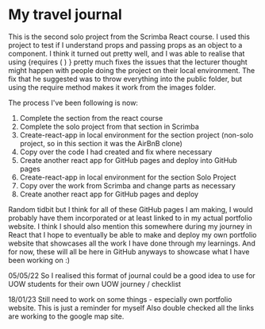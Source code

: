 # My travel journal

This is the second solo project from the Scrimba React course. I used this project to test if I understand props and passing props as an object to a component. I think it turned out pretty well, and I was able to realise that using {requires ( ) } pretty much fixes the issues that the lecturer thought might happen with people doing the project on their local environment. The fix that he suggested was to throw everything into the public folder, but using the require method makes it work from the images folder. 

The process I've been following is now:
1) Complete the section from the react course
2) Complete the solo project from that section in Scrimba
3) Create-react-app in local environment for the section project (non-solo project, so in this section it was the AirBnB clone)
4) Copy over the code I had created and fix where necessary
5) Create another react app for GitHub pages and deploy into GitHub pages
6) Create-react-app in local environment for the section Solo Project
7) Copy over the work from Scrimba and change parts as necessary
8) Create another react app for GitHub pages and deploy

Random tidbit but I think for all of these GitHub pages I am making, I would probably have them incorporated or at least linked to in my actual portfolio website. I think I should also mention this somewhere during my journey in React that I hope to eventually be able to make and deploy my own portfolio website that showcases all the work I have done through my learnings. And for now, these will all be here in GitHub anyways to showcase what I have been working on :)



05/05/22
So I realised this format of journal could be a good idea to use for UOW students for their own UOW journey / checklist


18/01/23
Still need to work on some things - especially own portfolio website. This is just a reminder for myself
Also double checked all the links are working to the google map site. 
